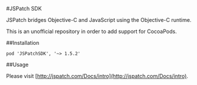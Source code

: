 #JSPatch SDK

JSPatch bridges Objective-C and JavaScript using the Objective-C runtime.

This is an unofficial repository in order to add support for CocoaPods.

##Installation

```
pod 'JSPatchSDK', '~> 1.5.2'
```

##Usage

Please visit [http://jspatch.com/Docs/intro](http://jspatch.com/Docs/intro).
